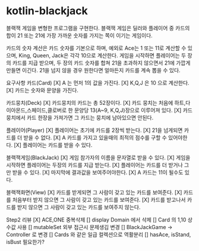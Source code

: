 # kotlin-blackjack

블랙잭 게임을 변형한 프로그램을 구현한다. 블랙잭 게임은 딜러와 플레이어 중 카드의 합이 21 또는 21에 가장 가까운 숫자를 가지는 쪽이 이기는 게임이다.

카드의 숫자 계산은 카드 숫자를 기본으로 하며, 예외로 Ace는 1 또는 11로 계산할 수 있으며, King, Queen, Jack은 각각 10으로 계산한다.
게임을 시작하면 플레이어는 두 장의 카드를 지급 받으며, 두 장의 카드 숫자를 합쳐 21을 초과하지 않으면서 21에 가깝게 만들면 이긴다. 21을 넘지 않을 경우 원한다면 얼마든지 카드를 계속 뽑을 수 있다.

요구사항
카드(Card)
[X] A 는 먼저 1의 값을 가진다.
[X] K,Q,J 은 10 으로 계산한다.
[X] 카드는 숫자와 문양을 가진다.

카드뭉치(Deck)
[X] 카드뭉치의 카드는 총 52장이다.
[X] 카드 뭉치는 처음에 하트,다이아몬드,스페이드,클로버로 한 문양당 13(A~9, K,Q,J)장으로 이루어져 있다.
[X] 카드 뭉치에서 카드 한장을 가져가면 그 카드는 뭉치에 남아있으면 안된다.

플레이어(Player)
[X] 플레이어는 초기에 카드를 2장씩 받는다.
[X] 21을 넘게되면 카드를 더 받을 수 없다.
[X] A 카드를 가지고 있을때의 최적의 점수를 구할 수 있어야한다.
[X] 플레이어는 카드를 받을 수 있다.

블랙잭게임(BlackJack)
[X] 게임 참가자의 이름을 문자열로 받을 수 있다.
[X] 게임을 시작하면 플레이어는 두장의 카드를 지급 받는다.
[X] 플레이어는 카드를 더 받거나 그만 받을 수 있다.
[X] 마지막에 결과값을 보여주어야한다.
[X] A 카드는 11이 될수도 있다.

블랙잭화면(View)
[X] 카드를 받게되면 그 사람이 갖고 있는 카드를 보여준다.
[X] 카드를 처음부터 받지 않으면 그 사람이 갖고 있는 카드를 보여준다.
[X] 카드를 받고나서 카드를 받지 않으면 그 사람이 갖고 있는 카드를 보여주지 않는다.

Step2 리뷰
[X] ACE,ONE 중복삭제
[] display Domain 에서 삭제
[] Card 의 1,10 상수값 사용
[] mutableSet 외부 접근시 문제생김 변경
[] BlackJackGame -> Controller 로 변경
[] Cards 와 같은 일급 컬렉션으로 역활분리
[] hasAce, isStand, isBust 필요한가?